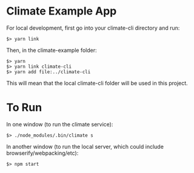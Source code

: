 # Climate Example App

For local development, first go into your climate-cli directory and run:
```
$> yarn link
```

Then, in the climate-example folder:
```
$> yarn
$> yarn link climate-cli
$> yarn add file:../climate-cli
```

This will mean that the local climate-cli folder will be used in this project.

# To Run

In one window (to run the climate service):
```
$> ./node_modules/.bin/climate s
```

In another window (to run the local server, which could include browserify/webpacking/etc):
```
$> npm start
```